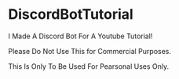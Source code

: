 # DiscordBotTutorial
I Made A Discord Bot For A Youtube Tutorial!

Please Do Not Use This for Commercial Purposes.

This Is Only To Be Used For Pearsonal Uses Only.
